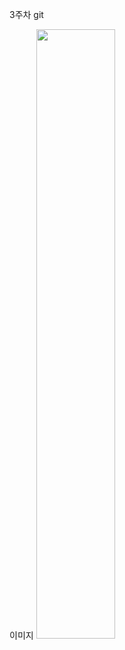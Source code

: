 3주차 git   

이미지
<img width="50%" src="https://user-images.githubusercontent.com/127402491/227458056-1b983520-c848-4844-9025-ffdf2456d70c.PNG"/>

